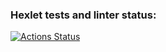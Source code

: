 ### Hexlet tests and linter status:
[![Actions Status](https://github.com/Shdk91/java-project-99/actions/workflows/hexlet-check.yml/badge.svg)](https://github.com/Shdk91/java-project-99/actions)